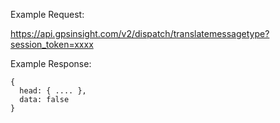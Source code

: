 Example Request:

https://api.gpsinsight.com/v2/dispatch/translatemessagetype?session_token=xxxx

Example Response:

    {
      head: { .... },
      data: false
    }
